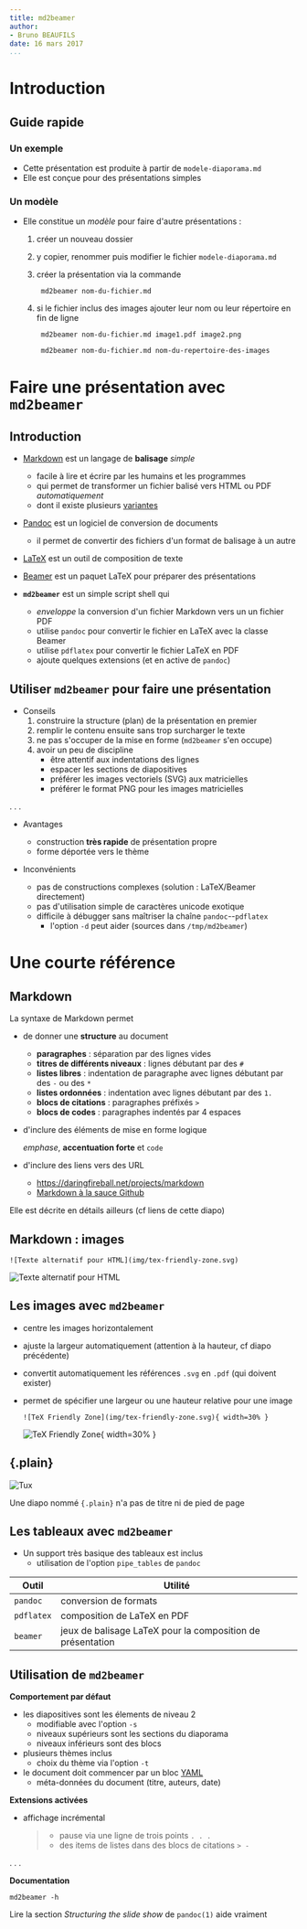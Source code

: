 ```yaml
---
title: md2beamer
author:
- Bruno BEAUFILS
date: 16 mars 2017
...
```


# Introduction

## Guide rapide

### Un exemple

- Cette présentation est produite à partir de `modele-diaporama.md`
- Elle est conçue pour des présentations simples

### Un modèle

- Elle constitue un *modèle* pour faire d'autre présentations :
    1. créer un nouveau dossier
    2. y copier, renommer puis modifier le fichier `modele-diaporama.md`
    3. créer la présentation via la commande

            md2beamer nom-du-fichier.md
  
    4. si le fichier inclus des images ajouter leur nom ou leur répertoire en fin de ligne
    
            md2beamer nom-du-fichier.md image1.pdf image2.png
                              
            md2beamer nom-du-fichier.md nom-du-repertoire-des-images


# Faire une présentation avec `md2beamer`


## Introduction

- [Markdown](https://daringfireball.net/projects/markdown) est un langage de **balisage** *simple*
    - facile à lire et écrire par les humains et les programmes
    - qui permet de transformer un fichier balisé vers HTML ou PDF *automatiquement*
    - dont il existe plusieurs [variantes](https://flavoredmarkdown.com/)
    
- [Pandoc](https://pandoc.org) est un logiciel de conversion de documents
    - il permet de convertir des fichiers d'un format de balisage à un autre

- [LaTeX](https://www.latex-project.org) est un outil de composition de texte

- [Beamer](https://github.com/josephwright/beamer) est un paquet LaTeX pour préparer des présentations

- **`md2beamer`** est un simple script shell qui
    - *enveloppe* la conversion d'un fichier Markdown vers un un fichier PDF
    - utilise `pandoc` pour convertir le fichier en LaTeX avec la classe Beamer
    - utilise `pdflatex` pour convertir le fichier LaTeX en PDF
    - ajoute quelques extensions (et en active de `pandoc`)


## Utiliser `md2beamer` pour faire une présentation

- Conseils
    1. construire la structure (plan) de la présentation en premier
    2. remplir le contenu ensuite sans trop surcharger le texte
    3. ne pas s'occuper de la mise en forme (`md2beamer` s'en occupe) 
    4. avoir un peu de discipline
        - être attentif aux indentations des lignes
        - espacer les sections de diapositives 
        - préférer les images vectoriels (SVG) aux matricielles
        - préférer le format PNG pour les images matricielles 

. . .

- Avantages
    - construction **très rapide** de présentation propre
    - forme déportée vers le thème

- Inconvénients
    - pas de constructions complexes (solution : LaTeX/Beamer directement)
    - pas d'utilisation simple de caractères unicode exotique 
    - difficile à débugger sans maîtriser la chaîne `pandoc`--`pdflatex`
        - l'option `-d` peut aider (sources dans `/tmp/md2beamer`)


# Une courte référence


## Markdown

La syntaxe de Markdown permet 

- de donner une **structure** au document
    - **paragraphes** : séparation par des lignes vides
    - **titres de différents niveaux** : lignes débutant par des `#`
    - **listes libres** : indentation de paragraphe avec lignes débutant par des `-` ou des `*`
    - **listes ordonnées** : indentation avec lignes débutant par des `1.`
    - **blocs de citations** : paragraphes préfixés `> `
    - **blocs de codes** : paragraphes indentés par 4 espaces

- d'inclure des éléments de mise en forme logique 

    *emphase*, **accentuation forte** et `code`

- d'inclure des liens vers des URL
    - <https://daringfireball.net/projects/markdown>
    - [Markdown à la sauce Github](https://guides.github.com/features/mastering-markdown)

    
Elle est décrite en détails ailleurs (cf liens de cette diapo)


## Markdown : images

`![Texte alternatif pour HTML](img/tex-friendly-zone.svg)`

![Texte alternatif pour HTML](img/tex-friendly-zone.svg)


## Les images avec `md2beamer`

- centre les images horizontalement 
- ajuste la largeur automatiquement (attention à la hauteur, cf diapo précédente)
- convertit automatiquement les références `.svg` en `.pdf` (qui doivent exister)
- permet de spécifier une largeur ou une hauteur relative pour une image

  `![TeX Friendly Zone](img/tex-friendly-zone.svg){ width=30% }`

  ![TeX Friendly Zone](img/tex-friendly-zone.svg){ width=30% }


## {.plain}

![Tux](img/tux.svg)

Une diapo nommé `{.plain}` n'a pas de titre ni de pied de page


## Les tableaux avec `md2beamer`

- Un support très basique des tableaux est inclus
    - utilisation de l'option `pipe_tables` de `pandoc`
    
| **Outil**  | **Utilité**                                                 |
|------------|-------------------------------------------------------------|
| `pandoc`   | conversion de formats                                       |
| `pdflatex` | composition de LaTeX en PDF                                 |
| `beamer`   | jeux de balisage LaTeX pour la composition de présentation  |


## Utilisation de `md2beamer`

**Comportement par défaut**

- les diapositives sont les élements de niveau 2
    - modifiable avec l'option `-s`
    - niveaux supérieurs sont les sections du diaporama
    - niveaux inférieurs sont des blocs 
- plusieurs thèmes inclus 
    - choix du thème via l'option `-t`
- le document doit commencer par un bloc [YAML](http://yaml.org/)
    - méta-données du document (titre, auteurs, date)

**Extensions activées**

- affichage incrémental

    > - pause via une ligne de trois points `. . .`
    > - des items de listes dans des blocs de citations `> -`

. . .

**Documentation**

    md2beamer -h

Lire la section *Structuring the slide show* de `pandoc(1)` aide vraiment
